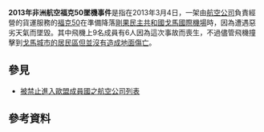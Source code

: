**2013年非洲航空福克50墜機事件**是指在2013年3月4日，一架由[航空公司](../Page/航空公司.md "wikilink")負責經營的貨運服務的[福克50](../Page/福克50.md "wikilink")在準備降落[剛果民主共和國](https://zh.wikipedia.org/wiki/剛果民主共和國 "wikilink")[戈馬國際機場](../Page/戈馬國際機場.md "wikilink")時，因為遭遇惡劣天氣而墜毀。其中飛機上9名成員有6人因為這次事故而喪生，不過儘管飛機撞擊到[戈馬城市的居民區但並沒有造成地面傷亡](https://zh.wikipedia.org/wiki/戈馬 "wikilink")。

## 參見

  - [被禁止進入歐盟成員國之航空公司列表](../Page/被禁止進入歐盟成員國之航空公司列表.md "wikilink")

## 參考資料